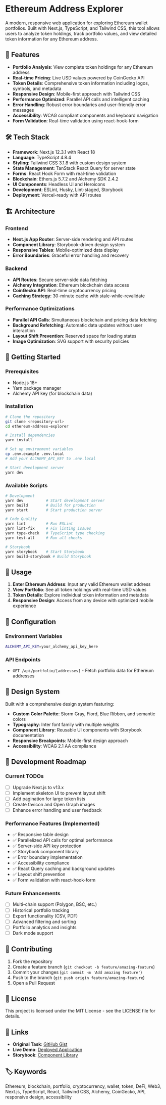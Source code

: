 # Ethereum Address Explorer

A modern, responsive web application for exploring Ethereum wallet portfolios. Built with Next.js, TypeScript, and Tailwind CSS, this tool allows users to analyze token holdings, track portfolio values, and view detailed token information for any Ethereum address.

## 🚀 Features

- **Portfolio Analysis**: View complete token holdings for any Ethereum address
- **Real-time Pricing**: Live USD values powered by CoinGecko API
- **Token Details**: Comprehensive token information including logos, symbols, and metadata
- **Responsive Design**: Mobile-first approach with Tailwind CSS
- **Performance Optimized**: Parallel API calls and intelligent caching
- **Error Handling**: Robust error boundaries and user-friendly error messages
- **Accessibility**: WCAG compliant components and keyboard navigation
- **Form Validation**: Real-time validation using react-hook-form

## 🛠️ Tech Stack

- **Framework**: Next.js 12.3.1 with React 18
- **Language**: TypeScript 4.8.4
- **Styling**: Tailwind CSS 3.1.8 with custom design system
- **State Management**: TanStack React Query for server state
- **Forms**: React Hook Form with real-time validation
- **Blockchain**: Ethers.js 5.7.2 and Alchemy SDK 2.4.2
- **UI Components**: Headless UI and Heroicons
- **Development**: ESLint, Husky, Lint-staged, Storybook
- **Deployment**: Vercel-ready with API routes

## 🏗️ Architecture

### Frontend
- **Next.js App Router**: Server-side rendering and API routes
- **Component Library**: Storybook-driven design system
- **Responsive Tables**: Mobile-optimized data display
- **Error Boundaries**: Graceful error handling and recovery

### Backend
- **API Routes**: Secure server-side data fetching
- **Alchemy Integration**: Ethereum blockchain data access
- **CoinGecko API**: Real-time cryptocurrency pricing
- **Caching Strategy**: 30-minute cache with stale-while-revalidate

### Performance Optimizations
- **Parallel API Calls**: Simultaneous blockchain and pricing data fetching
- **Background Refetching**: Automatic data updates without user interaction
- **Layout Shift Prevention**: Reserved space for loading states
- **Image Optimization**: SVG support with security policies

## 🚀 Getting Started

### Prerequisites
- Node.js 18+ 
- Yarn package manager
- Alchemy API key (for blockchain data)

### Installation

```bash
# Clone the repository
git clone <repository-url>
cd ethereum-address-explorer

# Install dependencies
yarn install

# Set up environment variables
cp .env.example .env.local
# Add your ALCHEMY_API_KEY to .env.local

# Start development server
yarn dev
```

### Available Scripts

```bash
# Development
yarn dev          # Start development server
yarn build        # Build for production
yarn start        # Start production server

# Code Quality
yarn lint         # Run ESLint
yarn lint-fix     # Fix linting issues
yarn type-check   # TypeScript type checking
yarn test-all     # Run all checks

# Storybook
yarn storybook    # Start Storybook
yarn build-storybook # Build Storybook
```

## 📱 Usage

1. **Enter Ethereum Address**: Input any valid Ethereum wallet address
2. **View Portfolio**: See all token holdings with real-time USD values
3. **Token Details**: Explore individual token information and metadata
4. **Responsive Design**: Access from any device with optimized mobile experience

## 🔧 Configuration

### Environment Variables
```bash
ALCHEMY_API_KEY=your_alchemy_api_key_here
```

### API Endpoints
- `GET /api/portfolio/[addresses]` - Fetch portfolio data for Ethereum addresses

## 🎨 Design System

Built with a comprehensive design system featuring:
- **Custom Color Palette**: Storm Gray, Fiord, Blue Ribbon, and semantic colors
- **Typography**: Inter font family with multiple weights
- **Component Library**: Reusable UI components with Storybook documentation
- **Responsive Breakpoints**: Mobile-first design approach
- **Accessibility**: WCAG 2.1 AA compliance

## 🚧 Development Roadmap

### Current TODOs
- [ ] Upgrade Next.js to v13.x
- [ ] Implement skeleton UI to prevent layout shift
- [ ] Add pagination for large token lists
- [ ] Create favicon and Open Graph images
- [ ] Enhance error handling and user feedback

### Performance Features (Implemented)
- ✅ Responsive table design
- ✅ Parallelized API calls for optimal performance
- ✅ Server-side API key protection
- ✅ Storybook component library
- ✅ Error boundary implementation
- ✅ Accessibility compliance
- ✅ React Query caching and background updates
- ✅ Layout shift prevention
- ✅ Form validation with react-hook-form

### Future Enhancements
- [ ] Multi-chain support (Polygon, BSC, etc.)
- [ ] Historical portfolio tracking
- [ ] Export functionality (CSV, PDF)
- [ ] Advanced filtering and sorting
- [ ] Portfolio analytics and insights
- [ ] Dark mode support

## 🤝 Contributing

1. Fork the repository
2. Create a feature branch (`git checkout -b feature/amazing-feature`)
3. Commit your changes (`git commit -m 'Add amazing feature'`)
4. Push to the branch (`git push origin feature/amazing-feature`)
5. Open a Pull Request

## 📄 License

This project is licensed under the MIT License - see the LICENSE file for details.

## 🔗 Links

- **Original Task**: [GitHub Gist](https://gist.github.com/0xAsimetriq/36d23603807ecf03be1387ebaf2e7692)
- **Live Demo**: [Deployed Application](https://ethereum-address-explorer-demo.vercel.app)
- **Storybook**: [Component Library](https://your-storybook-url.com)

## 🏷️ Keywords

Ethereum, blockchain, portfolio, cryptocurrency, wallet, token, DeFi, Web3, Next.js, TypeScript, React, Tailwind CSS, Alchemy, CoinGecko, API, responsive design, accessibility